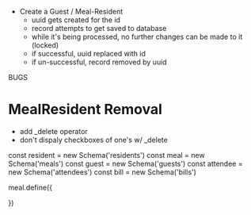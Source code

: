 
- Create a Guest / Meal-Resident
  * uuid gets created for the id
  * record attempts to get saved to database
  * while it's being processed, no further changes can be made to it (locked)
  * if successful, uuid replaced with id
  * if un-successful, record removed by uuid



BUGS

MealResident Removal
====================
- add _delete operator
- don't dispaly checkboxes of one's w/ _delete




const resident = new Schema('residents')
const meal = new Schema('meals')
const guest = new Schema('guests')
const attendee = new Schema('attendees')
const bill = new Schema('bills')

meal.define({

})
